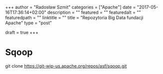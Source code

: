 +++
author = "Radosław Szmit"
categories = ["Apache"]
date = "2017-05-16T17:36:14+02:00"
description = ""
featured = ""
featuredalt = ""
featuredpath = ""
linktitle = ""
title = "Repozytoria Big Data fundacji Apache"
type = "post"

draft = true
+++

# Sqoop
git clone https://git-wip-us.apache.org/repos/asf/sqoop.git